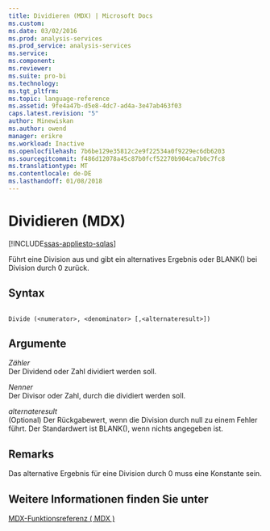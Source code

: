 ```yaml
---
title: Dividieren (MDX) | Microsoft Docs
ms.custom: 
ms.date: 03/02/2016
ms.prod: analysis-services
ms.prod_service: analysis-services
ms.service: 
ms.component: 
ms.reviewer: 
ms.suite: pro-bi
ms.technology: 
ms.tgt_pltfrm: 
ms.topic: language-reference
ms.assetid: 9fe4a47b-d5e8-4dc7-ad4a-3e47ab463f03
caps.latest.revision: "5"
author: Minewiskan
ms.author: owend
manager: erikre
ms.workload: Inactive
ms.openlocfilehash: 7b6be129e35812c2e9f22534a0f9229ec6db6203
ms.sourcegitcommit: f486d12078a45c87b0fcf52270b904ca7b0c7fc8
ms.translationtype: MT
ms.contentlocale: de-DE
ms.lasthandoff: 01/08/2018
---
```

# <a name="divide-mdx"></a>Dividieren (MDX)
[!INCLUDE[ssas-appliesto-sqlas](../includes/ssas-appliesto-sqlas.md)]

  Führt eine Division aus und gibt ein alternatives Ergebnis oder BLANK() bei Division durch 0 zurück.  
  
## <a name="syntax"></a>Syntax  
  
```  
  
Divide (<numerator>, <denominator> [,<alternateresult>])  
```  
  
## <a name="arguments"></a>Argumente  
 *Zähler*  
 Der Dividend oder Zahl dividiert werden soll.  
  
 *Nenner*  
 Der Divisor oder Zahl, durch die dividiert werden soll.  
  
 *alternateresult*  
 (Optional) Der Rückgabewert, wenn die Division durch null zu einem Fehler führt. Der Standardwert ist BLANK(), wenn nichts angegeben ist.  
  
## <a name="remarks"></a>Remarks  
 Das alternative Ergebnis für eine Division durch 0 muss eine Konstante sein.  
  
## <a name="see-also"></a>Weitere Informationen finden Sie unter  
 [MDX-Funktionsreferenz &#40; MDX &#41;](../mdx/mdx-function-reference-mdx.md)  
  
  
